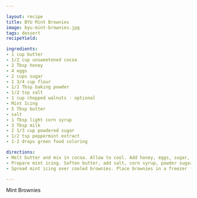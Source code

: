```yaml
---

layout: recipe
title: BYU Mint Brownies
image: byu-mint-brownies.jpg
tags: dessert
recipeYield: 

ingredients:
- 1 cup butter
- 1/2 cup unsweetened cocoa
- 2 Tbsp honey
- 4 eggs
- 2 cups sugar
- 1 3/4 cup flour
- 1/2 Tbsp baking powder
- 1/2 tsp salt
- 1 cup chopped walnuts - optional
- Mint Icing
- 5 Tbsp butter
- salt
- 1 Tbsp light corn syrup
- 3 Tbsp milk
- 2 1/3 cup powdered sugar
- 1/2 tsp peppermint extract
- 1-2 drops green food coloring

directions:
- Melt butter and mix in cocoa. Allow to cool. Add honey, eggs, sugar, flour, baking powder, and salt. Mix well. Add nuts. Pour batter into a greased 9x13 pan. Bake at 350 degrees for 25 minutes. Cool
- Prepare mint icing. Soften butter, add salt, corn syrup, powder sugar. Beat until smooth and fluffy. Add mint extract and food coloring, mix, add milk gradually until the consistency is a little thinner than cake frosting.
- Spread mint icing over cooled brownies. Place brownies in a freezer for a short time to stiffen the icing. Remove from the freezer and carefully add a layer of chocolate icing.

---
```


Mint Brownies
